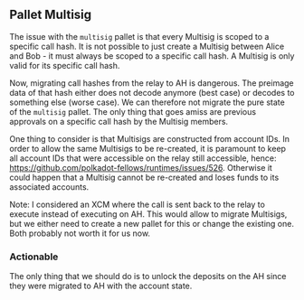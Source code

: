 ## Pallet Multisig

The issue with the `multisig` pallet is that every Multisig is scoped to a specific call hash. It is
not possible to just create a Multisig between Alice and Bob - it must always be scoped to a
specific call hash. A Multisig is only valid for its specific call hash.

Now, migrating call hashes from the relay to AH is dangerous. The preimage data of that hash either
does not decode anymore (best case) or decodes to something else (worse case). We can therefore  not
migrate the pure state of the `multisig` pallet. The only thing that goes amiss are previous
approvals on a specific call hash by the Multisig members.

One thing to consider is that Multisigs are constructed from account IDs. In order to allow the same
Multisigs to be re-created, it is paramount to keep all account IDs that were accessible on the
relay still accessible, hence: https://github.com/polkadot-fellows/runtimes/issues/526. Otherwise it
could happen that a Multisig cannot be re-created and loses funds to its associated accounts.

Note: I considered an XCM where the call is sent back to the relay to execute instead of executing
on AH. This would allow to migrate Multisigs, but we either need to create a new pallet for this or
change the existing one. Both probably not worth it for us now.
### Actionable

The only thing that we should do is to unlock the deposits on the AH since they were migrated to AH
with the account state.
